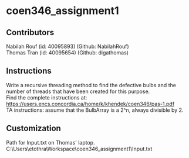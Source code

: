 # coen346_assignment1  
## Contributors  
Nabilah Rouf (id: 40095893) (Github: NabilahRouf)  
Thomas Tran (id: 40095654) (Github: digathomas)  

## Instructions  
Write a recursive threading method to find the defective bulbs and the number of threads that have been created for this purpose.  
Find the complete instructions at: https://users.encs.concordia.ca/home/k/khendek/coen346/pas-1.pdf    
TA instructions: assume that the BulbArray is a 2^n, always divisible by 2.   

## Customization  
Path for Input.txt on Thomas' laptop.  
C:\\Users\\etothra\\Workspace\\coen346_assignment1\\Input.txt  
